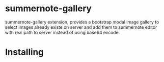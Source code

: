 # summernote-gallery
summernote-gallery extension, provides a bootstrap modal image gallery to select images already existe on server and add them to summernote editor with real path to server instead of using base64 encode.
# Installing
